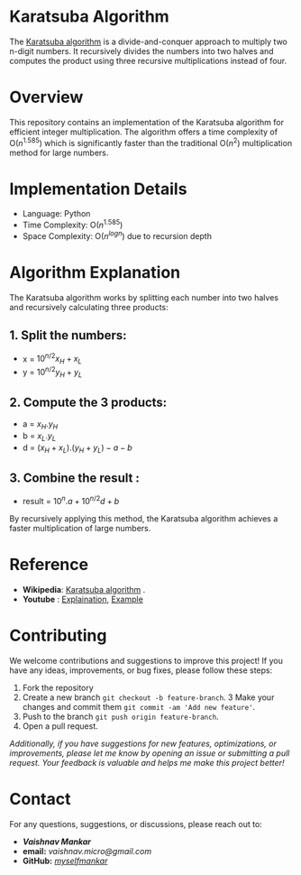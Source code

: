 # **Karatsuba Algorithm**

The [Karatsuba algorithm](https://en.wikipedia.org/wiki/Karatsuba_algorithm) is a divide-and-conquer approach to multiply two n-digit numbers.
It recursively divides the numbers into two halves and computes the product using three recursive multiplications instead of four.

# **Overview**

This repository contains an implementation of the Karatsuba algorithm for efficient integer multiplication.
The algorithm offers a time complexity of O($n^{1.585}$) which is significantly faster than the traditional O($n^{2}$) 
multiplication method for large numbers.

# Implementation Details 
- Language: Python 
- Time Complexity: O($n^{1.585}$)
- Space Complexity: O($n^{log n}$) due to recursion depth

# Algorithm Explanation 
The Karatsuba algorithm works by splitting each number into two halves and recursively calculating three products:
## 1. Split the numbers:
- x = $10^{n/2} x_H + x_L$
- y = $10^{n/2} y_H + y_L$  

## 2.  Compute the 3 products:
- a = $x_H . y_H$
- b = $x_L . y_L$
- d = $(x_H + x_L).(y_H + y_L) - a - b$
## 3.  Combine the result :
- result = $10^{n}.a + 10^{n/2}d + b$

By recursively applying this method, the Karatsuba algorithm achieves a faster multiplication of large numbers.

# **Reference**
 - **Wikipedia**: [Karatsuba algorithm](https://en.wikipedia.org/wiki/Karatsuba_algorithm) .
 - **Youtube** : [Explaination](https://youtu.be/JCbZayFr9RE?si=QsVCAeZV7_FEYjd8), [Example](https://youtu.be/FEzBs2rrLqs?si=YUcHFiGczk1rwcAI)
 
# **Contributing** 
We welcome contributions and suggestions to improve this project! If you have any ideas, improvements, or bug fixes, please follow these steps: 
1. Fork the repository
2. Create a new branch `git checkout -b feature-branch`.
3  Make your changes and commit them `git commit -am 'Add new feature'`.
4. Push to the branch `git push origin feature-branch`.
5. Open a pull request.


_Additionally, if you have suggestions for new features, optimizations, or improvements, please let me know by opening an issue or submitting a pull request.
Your feedback is valuable and helps me make this project better!_

# **Contact**
For any questions, suggestions, or discussions, please reach out to:
+ **_Vaishnav Mankar_**
+ **email:** _vaishnav.micro@gmail.com_
+ **GitHub:** _[myselfmankar](https://github.com/myselfmankar)_
